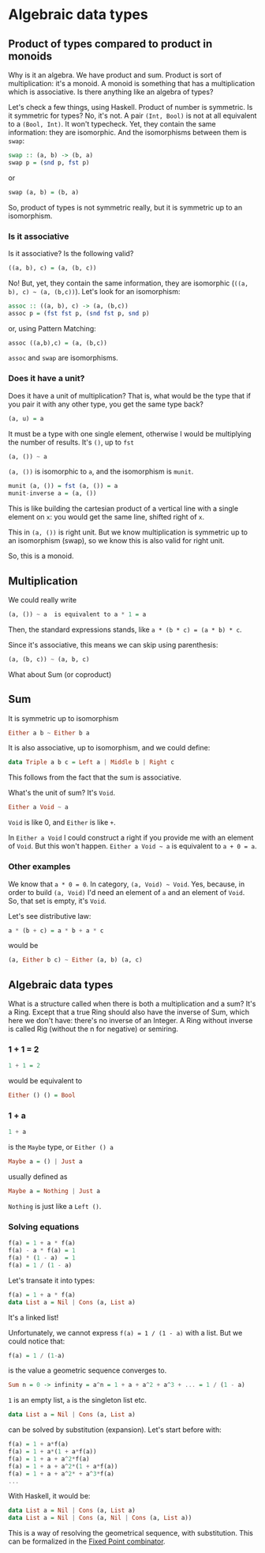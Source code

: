 Algebraic data types
====================

## Product of types compared to product in monoids

Why is it an algebra. We have product and sum. Product is sort of multiplication: it's a monoid. A monoid is something that has a multiplication which is associative. Is there anything like an algebra of types?

Let's check a few things, using Haskell. Product of number is symmetric. Is it symmetric for types? No, it's not. A pair `(Int, Bool)` is not at all equivalent to a `(Bool, Int)`. It won't typecheck. Yet, they contain the same information: they are isomorphic. And the isomorphisms between them is `swap`:

```haskell
swap :: (a, b) -> (b, a)
swap p = (snd p, fst p)
```

or

```haskell
swap (a, b) = (b, a)
```

So, product of types is not symmetric really, but it is symmetric up to an isomorphism.

### Is it associative

Is it associative? Is the following valid?

```haskell
((a, b), c) = (a, (b, c))
```

No! But, yet, they contain the same information, they are isomorphic (`((a, b), c) ~ (a, (b,c))`). Let's look for an isomorphism:

```haskell
assoc :: ((a, b), c) -> (a, (b,c))
assoc p = (fst fst p, (snd fst p, snd p)
```

or, using Pattern Matching:

```haskell
assoc ((a,b),c) = (a, (b,c))
```

`assoc` and `swap` are isomorphisms.

### Does it have a unit?
Does it have a unit of multiplication? That is, what would be the type that if you pair it with any other type, you get the same type back?

```haskell
(a, u) = a
```

It must be a type with one single element, otherwise I would be multiplying the number of results. It's `()`, up to `fst`

```haskell
(a, ()) ~ a
```

`(a, ())` is isomorphic to `a`, and the isomorphism is `munit`.

```haskell
munit (a, ()) = fst (a, ()) = a
munit-inverse a = (a, ())
```

This is like building the cartesian product of a vertical line with a single element on `x`: you would get the same line, shifted right of `x`.

This in `(a, ())` is right unit. But we know multiplication is symmetric up to an isomorphism (swap), so we know this is also valid for right unit.

So, this is a monoid.

## Multiplication
We could really write

```haskell
(a, ()) ~ a  is equivalent to a * 1 = a
```

Then, the standard expressions stands, like `a * (b * c) = (a * b) * c`.

Since it's associative, this means we can skip using parenthesis:

```haskell
(a, (b, c)) ~ (a, b, c)
```

What about Sum (or coproduct)


## Sum
It is symmetric up to isomorphism

```haskell
Either a b ~ Either b a
```

It is also associative, up to isomorphism, and we could define:

```haskell
data Triple a b c = Left a | Middle b | Right c
```

This follows from the fact that the sum is associative.

What's the unit of sum? It's `Void`.

```haskell
Either a Void ~ a
```

`Void` is like 0, and `Either` is like `+`.

In `Either a Void` I could construct a right if you provide me with an element of `Void`. But this won't happen. `Either a Void ~ a` is equivalent to `a + 0 = a`.

### Other examples
We know that `a * 0 = 0`. In category, `(a, Void) ~ Void`. Yes, because, in order to build `(a, Void)` I'd need an element of `a` and an element of `Void`. So, that set is empty, it's `Void`.


Let's see distributive law:

```haskell
a * (b + c) = a * b + a * c
```

would be

```haskell
(a, Either b c) ~ Either (a, b) (a, c)
```

## Algebraic data types
What is a structure called when there is both a multiplication and a sum? It's a Ring. Except that a true Ring should also have the inverse of Sum, which here we don't have: there's no inverse of an Integer. A Ring without inverse is called Rig (without the n for negative) or semiring.



### 1 + 1 = 2

```haskell
1 + 1 = 2
```

would be equivalent to 

```haskell
Either () () = Bool
```


### 1 + a
```haskell
1 + a
```

is the `Maybe` type, or `Either () a`

```haskell
Maybe a = () | Just a
```

usually defined as

```haskell
Maybe a = Nothing | Just a
```

`Nothing` is just like a `Left ()`.


### Solving equations
```haskell
f(a) = 1 + a * f(a)
f(a) - a * f(a) = 1
f(a) * (1 - a)  = 1
f(a) = 1 / (1 - a)
```

Let's transate it into types:

```haskell
f(a) = 1 + a * f(a)
data List a = Nil | Cons (a, List a)
```

It's a linked list!

Unfortunately, we cannot express `f(a) = 1 / (1 - a)` with a list. But we could notice that:

```haskell
f(a) = 1 / (1-a)
```

is the value a geometric sequence converges to.

```haskell
Sum n = 0 -> infinity = a^n = 1 + a + a^2 + a^3 + ... = 1 / (1 - a)
```

`1` is an empty list, `a` is the singleton list etc.

```haskell
data List a = Nil | Cons (a, List a)
```

can be solved by substitution (expansion). Let's start before with:

```haskell
f(a) = 1 + a*f(a)
f(a) = 1 + a*(1 + a*f(a))
f(a) = 1 + a + a^2*f(a)
f(a) = 1 + a + a^2*(1 + a*f(a))
f(a) = 1 + a + a^2* + a^3*f(a)
...
```

With Haskell, it would be:

```haskell
data List a = Nil | Cons (a, List a)
data List a = Nil | Cons (a, Nil | Cons (a, List a))
```

This is a way of resolving the geometrical sequence, with substitution. This can be formalized in the [Fixed Point combinator](https://en.wikipedia.org/wiki/Fixed-point_combinator).
